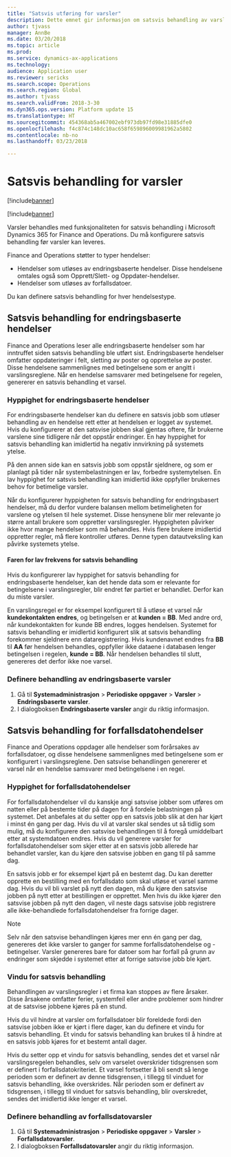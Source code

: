```yaml
---
title: "Satsvis utføring for varsler"
description: Dette emnet gir informasjon om satsvis behandling av varsler i Microsoft Dynamics 365 for Finance and Operations.
author: tjvass
manager: AnnBe
ms.date: 03/20/2018
ms.topic: article
ms.prod: 
ms.service: dynamics-ax-applications
ms.technology: 
audience: Application user
ms.reviewer: sericks
ms.search.scope: Operations
ms.search.region: Global
ms.author: tjvass
ms.search.validFrom: 2018-3-30
ms.dyn365.ops.version: Platform update 15
ms.translationtype: HT
ms.sourcegitcommit: 454368ab5a467002ebf973db97fd98e31885dfe0
ms.openlocfilehash: f4c874c148dc10ac658f659896009981962a5802
ms.contentlocale: nb-no
ms.lasthandoff: 03/23/2018

---
```


# <a name="batch-processing-for-alerts"></a>Satsvis behandling for varsler
[!include[banner](../includes/banner.md)]

[!include[banner](../includes/pre-release.md)] 

Varsler behandles med funksjonaliteten for satsvis behandling i Microsoft Dynamics 365 for Finance and Operations. Du må konfigurere satsvis behandling før varsler kan leveres.

Finance and Operations støtter to typer hendelser:

- Hendelser som utløses av endringsbaserte hendelser. Disse hendelsene omtales også som Opprett/Slett- og Oppdater-hendelser.
- Hendelser som utløses av forfallsdatoer.

Du kan definere satsvis behandling for hver hendelsestype.
        
## <a name="batch-processing-for-change-based-events"></a>Satsvis behandling for endringsbaserte hendelser
Finance and Operations leser alle endringsbaserte hendelser som har inntruffet siden satsvis behandling ble utført sist. Endringsbaserte hendelser omfatter oppdateringer i felt, sletting av poster og opprettelse av poster. Disse hendelsene sammenlignes med betingelsene som er angitt i varslingsreglene. Når en hendelse samsvarer med betingelsene for regelen, genererer en satsvis behandling et varsel.

### <a name="frequency-for-change-based-events"></a>Hyppighet for endringsbaserte hendelser
For endringsbaserte hendelser kan du definere en satsvis jobb som utløser behandling av en hendelse rett etter at hendelsen er logget av systemet. Hvis du konfigurerer at den satsvise jobben skal gjentas oftere, får brukerne varslene sine tidligere når det oppstår endringer. En høy hyppighet for satsvis behandling kan imidlertid ha negativ innvirkning på systemets ytelse.

På den annen side kan en satsvis jobb som oppstår sjeldnere, og som er planlagt på tider når systembelastningen er lav, forbedre systemytelsen. En lav hyppighet for satsvis behandling kan imidlertid ikke oppfyller brukernes behov for betimelige varsler.

Når du konfigurerer hyppigheten for satsvis behandling for endringsbasert hendelser, må du derfor vurdere balansen mellom betimeligheten for varslene og ytelsen til hele systemet. Disse hensynene blir mer relevante jo større antall brukere som oppretter varslingsregler. Hyppigheten påvirker ikke hvor mange hendelser som må behandles. Hvis flere brukere imidlertid oppretter regler, må flere kontroller utføres. Denne typen datautveksling kan påvirke systemets ytelse.

#### <a name="the-risks-of-low-batch-frequency"></a>Faren for lav frekvens for satsvis behandling
Hvis du konfigurerer lav hyppighet for satsvis behandling for endringsbaserte hendelser, kan det hende data som er relevante for betingelsene i varslingsregler, blir endret før partiet er behandlet. Derfor kan du miste varsler.

En varslingsregel er for eksempel konfigurert til å utløse et varsel når **kundekontakten endres**, og betingelsen er at **kunden = BB**. Med andre ord, når kundekontakten for kunde BB endres, logges hendelsen. Systemet for satsvis behandling er imidlertid konfigurert slik at satsvis behandling forekommer sjeldnere enn dataregistrering. Hvis kundenavnet endres fra **BB** til **AA** før hendelsen behandles, oppfyller ikke dataene i databasen lenger betingelsen i regelen, **kunde = BB**. Når hendelsen behandles til slutt, genereres det derfor ikke noe varsel.

### <a name="set-up-processing-for-change-based-alerts"></a>Definere behandling av endringsbaserte varsler
1. Gå til **Systemadministrasjon** &gt; **Periodiske oppgaver** &gt; **Varsler** &gt; **Endringsbaserte varsler**.
2. I dialogboksen **Endringsbaserte varsler** angir du riktig informasjon.

## <a name="batch-processing-for-due-date-events"></a>Satsvis behandling for forfallsdatohendelser
Finance and Operations oppdager alle hendelser som forårsakes av forfallsdatoer, og disse hendelsene sammenlignes med betingelsene som er konfigurert i varslingsreglene. Den satsvise behandlingen genererer et varsel når en hendelse samsvarer med betingelsene i en regel.

### <a name="frequency-for-due-date-events"></a>Hyppighet for forfallsdatohendelser
For forfallsdatohendelser vil du kanskje angi satsvise jobber som utføres om natten eller på bestemte tider på dagen for å fordele belastningen på systemet. Det anbefales at du setter opp en satsvis jobb slik at den har kjørt i minst én gang per dag. Hvis du vil at varsler skal sendes ut så tidlig som mulig, må du konfigurere den satsvise behandlingen til å foregå umiddelbart etter at systemdatoen endres. Hvis du vil generere varsler for forfallsdatohendelser som skjer etter at en satsvis jobb allerede har behandlet varsler, kan du kjøre den satsvise jobben en gang til på samme dag.

En satsvis jobb er for eksempel kjørt på en bestemt dag. Du kan deretter opprette en bestilling med en forfallsdato som skal utløse et varsel samme dag. Hvis du vil bli varslet på nytt den dagen, må du kjøre den satsvise jobben på nytt etter at bestillingen er opprettet. Men hvis du ikke kjører den satsvise jobben på nytt den dagen, vil neste dags satsvise jobb registrere alle ikke-behandlede forfallsdatohendelser fra forrige dager.

> [!NOTE]
> Selv når den satsvise behandlingen kjøres mer enn én gang per dag, genereres det ikke varsler to ganger for samme forfallsdatohendelse og -betingelser. Varsler genereres bare for datoer som har forfall på grunn av endringer som skjedde i systemet etter at forrige satsvise jobb ble kjørt.

### <a name="batch-processing-window"></a>Vindu for satsvis behandling
Behandlingen av varslingsregler i et firma kan stoppes av flere årsaker. Disse årsakene omfatter ferier, systemfeil eller andre problemer som hindrer at de satsvise jobbene kjøres på en stund.

Hvis du vil hindre at varsler om forfallsdatoer blir foreldede fordi den satsvise jobben ikke er kjørt i flere dager, kan du definere et vindu for satsvis behandling. Et vindu for satsvis behandling kan brukes til å hindre at en satsvis jobb kjøres for et bestemt antall dager.

Hvis du setter opp et vindu for satsvis behandling, sendes det et varsel når varslingsregelen behandles, selv om varselet overskrider tidsgrensen som er definert i forfallsdatokriteriet. Et varsel fortsetter å bli sendt så lenge perioden som er definert av denne tidsgrensen, i tillegg til vinduet for satsvis behandling, ikke overskrides. Når perioden som er definert av tidsgrensen, i tillegg til vinduet for satsvis behandling, blir overskredet, sendes det imidlertid ikke lenger et varsel.

### <a name="set-up-processing-for-due-date-alerts"></a>Definere behandling av forfallsdatovarsler
1. Gå til **Systemadministrasjon** &gt; **Periodiske oppgaver** &gt; **Varsler** &gt; **Forfallsdatovarsler**.
2. I dialogboksen **Forfallsdatovarsler** angir du riktig informasjon.

